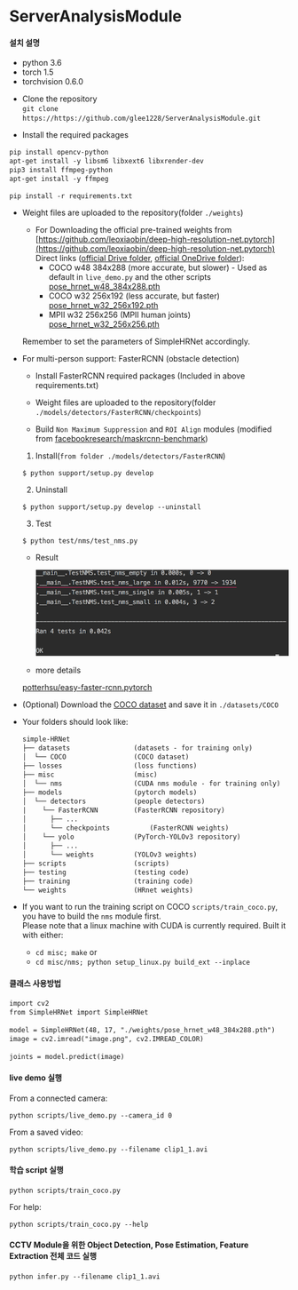 # ServerAnalysisModule

#### 설치 설명
* python 3.6
* torch 1.5
* torchvision 0.6.0

- Clone the repository  
 ``git clone https://https://github.com/glee1228/ServerAnalysisModule.git``
 
- Install the required packages  
 ```
pip install opencv-python
apt-get install -y libsm6 libxext6 libxrender-dev
pip3 install ffmpeg-python
apt-get install -y ffmpeg
```

 ``pip install -r requirements.txt``
- Weight files are uploaded to the repository(folder `./weights`)
  - For Downloading the official pre-trained weights from 
  [https://github.com/leoxiaobin/deep-high-resolution-net.pytorch](https://github.com/leoxiaobin/deep-high-resolution-net.pytorch)  
    Direct links ([official Drive folder](https://drive.google.com/drive/folders/1hOTihvbyIxsm5ygDpbUuJ7O_tzv4oXjC), [official OneDrive folder](https://1drv.ms/f/s!AhIXJn_J-blW231MH2krnmLq5kkQ)):
    - COCO w48 384x288 (more accurate, but slower) - Used as default in `live_demo.py` and the other scripts  
      [pose_hrnet_w48_384x288.pth](https://drive.google.com/open?id=1UoJhTtjHNByZSm96W3yFTfU5upJnsKiS)
    - COCO w32 256x192 (less accurate, but faster)  
      [pose_hrnet_w32_256x192.pth](https://drive.google.com/open?id=1zYC7go9EV0XaSlSBjMaiyE_4TcHc_S38)
    - MPII w32 256x256 (MPII human joints)  
      [pose_hrnet_w32_256x256.pth](https://drive.google.com/open?id=1_wn2ifmoQprBrFvUCDedjPON4Y6jsN-v)

  Remember to set the parameters of SimpleHRNet accordingly.
- For multi-person support: FasterRCNN (obstacle detection)
    - Install FasterRCNN required packages (Included in above requirements.txt)
    
    - Weight files are uploaded to the repository(folder `./models/detectors/FasterRCNN/checkpoints`)
    
    - Build `Non Maximum Suppression` and `ROI Align` modules (modified from [facebookresearch/maskrcnn-benchmark](https://github.com/facebookresearch/maskrcnn-benchmark))
    
    1. Install(`from folder ./models/detectors/FasterRCNN`)

     ```
     $ python support/setup.py develop
     ```

    2. Uninstall

     ```
     $ python support/setup.py develop --uninstall
     ```

    3. Test

     ```
     $ python test/nms/test_nms.py
     ```

     * Result

       ![](models/detectors/FasterRCNN/images/test_nms.png?raw=true)
       
     * more details
     
     [potterhsu/easy-faster-rcnn.pytorch](https://github.com/potterhsu/easy-faster-rcnn.pytorch)
     
     
- (Optional) Download the [COCO dataset](http://cocodataset.org/#download) and save it in ``./datasets/COCO``
- Your folders should look like:
    ```
    simple-HRNet
    ├── datasets                (datasets - for training only)
    │  └── COCO                 (COCO dataset)
    ├── losses                  (loss functions)
    ├── misc                    (misc)
    │  └── nms                  (CUDA nms module - for training only)
    ├── models                  (pytorch models)
    │  └── detectors            (people detectors)
    |    └── FasterRCNN         (FasterRCNN repository)
    │      ├── ...
    │      └── checkpoints          (FasterRCNN weights)
    │    └── yolo               (PyTorch-YOLOv3 repository)
    │      ├── ...
    │      └── weights          (YOLOv3 weights)
    ├── scripts                 (scripts)
    ├── testing                 (testing code)
    ├── training                (training code)
    └── weights                 (HRnet weights)
    ```
- If you want to run the training script on COCO `scripts/train_coco.py`, you have to build the `nms` module first.  
  Please note that a linux machine with CUDA is currently required. 
  Built it with either: 
  - `cd misc; make` or
  - `cd misc/nms; python setup_linux.py build_ext --inplace`  


#### 클래스 사용방법

```
import cv2
from SimpleHRNet import SimpleHRNet

model = SimpleHRNet(48, 17, "./weights/pose_hrnet_w48_384x288.pth")
image = cv2.imread("image.png", cv2.IMREAD_COLOR)

joints = model.predict(image)
```

#### live demo 실행

From a connected camera:
```
python scripts/live_demo.py --camera_id 0
```
From a saved video:
```
python scripts/live_demo.py --filename clip1_1.avi
```


#### 학습 script 실행

```
python scripts/train_coco.py
```

For help:
```
python scripts/train_coco.py --help
```
    
#### CCTV Module을 위한 Object Detection, Pose Estimation, Feature Extraction 전체 코드 실행

```
python infer.py --filename clip1_1.avi
```
